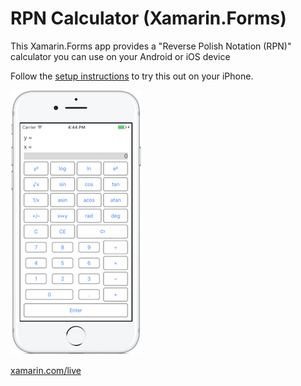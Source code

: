RPN Calculator (Xamarin.Forms)
===========================

This Xamarin.Forms app provides a "Reverse Polish Notation (RPN)" calculator you can use on your Android or iOS device

Follow the [setup instructions](https://developer.xamarin.com/guides/cross-platform/live/install) to try this out on your iPhone.

![](Screenshots/rpn-calculator-sml.png)

[xamarin.com/live](https://xamarin.com/live)
